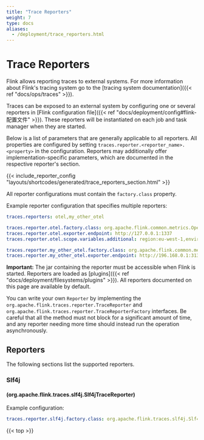 ```yaml
---
title: "Trace Reporters"
weight: 7
type: docs
aliases:
  - /deployment/trace_reporters.html
---
```

<!--
Licensed to the Apache Software Foundation (ASF) under one
or more contributor license agreements.  See the NOTICE file
distributed with this work for additional information
regarding copyright ownership.  The ASF licenses this file
to you under the Apache License, Version 2.0 (the
"License"); you may not use this file except in compliance
with the License.  You may obtain a copy of the License at

  http://www.apache.org/licenses/LICENSE-2.0

Unless required by applicable law or agreed to in writing,
software distributed under the License is distributed on an
"AS IS" BASIS, WITHOUT WARRANTIES OR CONDITIONS OF ANY
KIND, either express or implied.  See the License for the
specific language governing permissions and limitations
under the License.
-->

# Trace Reporters

Flink allows reporting traces to external systems.
For more information about Flink's tracing system go to the [tracing system documentation]({{< ref "docs/ops/traces" >}}).

Traces can be exposed to an external system by configuring one or several reporters in [Flink configuration file]({{< ref "docs/deployment/config#flink-配置文件" >}}). These
reporters will be instantiated on each job and task manager when they are started.

Below is a list of parameters that are generally applicable to all reporters.
All properties are configured by setting `traces.reporter.<reporter_name>.<property>` in the configuration.
Reporters may additionally offer implementation-specific parameters, which are documented in the respective reporter's section. 

{{< include_reporter_config "layouts/shortcodes/generated/trace_reporters_section.html" >}}

All reporter configurations must contain the `factory.class` property.

Example reporter configuration that specifies multiple reporters:

```yaml
traces.reporters: otel,my_other_otel

traces.reporter.otel.factory.class: org.apache.flink.common.metrics.OpenTelemetryTraceReporterFactory
traces.reporter.otel.exporter.endpoint: http://127.0.0.1:1337
traces.reporter.otel.scope.variables.additional: region:eu-west-1,environment:local,flink_runtime:1.17.1

traces.reporter.my_other_otel.factory.class: org.apache.flink.common.metrics.OpenTelemetryTraceReporterFactory
traces.reporter.my_other_otel.exporter.endpoint: http://196.168.0.1:31337
```

**Important:** The jar containing the reporter must be accessible when Flink is started.
 Reporters are loaded as [plugins]({{< ref "docs/deployment/filesystems/plugins" >}}).
 All reporters documented on this page are available by default.

You can write your own `Reporter` by implementing the `org.apache.flink.traces.reporter.TraceReporter` and `org.apache.flink.traces.reporter.TraceReporterFactory` interfaces.
Be careful that all the method must not block for a significant amount of time, and any reporter needing more time should instead run the operation asynchronously.

## Reporters

The following sections list the supported reporters.

### Slf4j
#### (org.apache.flink.traces.slf4j.Slf4jTraceReporter)

Example configuration:

```yaml
traces.reporter.slf4j.factory.class: org.apache.flink.traces.slf4j.Slf4jTraceReporterFactory
```
{{< top >}}
